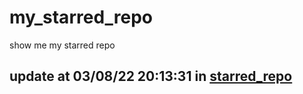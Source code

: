 # my_starred_repo
show me my starred repo

update at 03/08/22 20:13:31 in [starred_repo](./index.html)
---

